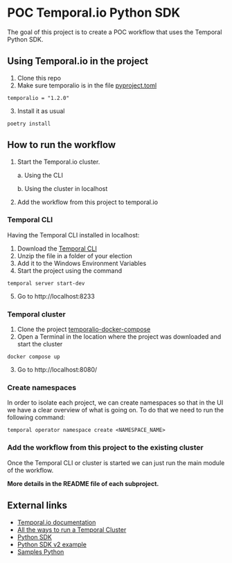 # POC Temporal.io Python SDK
The goal of this project is to create a POC workflow that uses the Temporal Python SDK.

## Using Temporal.io in the project
1. Clone this repo
2. Make sure temporalio is in the file [pyproject.toml](pyproject.toml)

```text
temporalio = "1.2.0"
```

3. Install it as usual

```shell
poetry install
```

## How to run the workflow
1. Start the Temporal.io cluster.

    a. Using the CLI

    b. Using the cluster in localhost

2. Add the workflow from this project to temporal.io

### Temporal CLI 
Having the Temporal CLI installed in localhost:
1. Download the [Temporal CLI](https://temporal.download/cli/archive/latest?platform=windows&arch=amd64)
2. Unzip the file in a folder of your election
3. Add it to the Windows Environment Variables
4. Start the project using the command

```shell
temporal server start-dev
```

5. Go to http://localhost:8233

### Temporal cluster
1. Clone the project [temporalio-docker-compose](https://github.com/temporalio/docker-compose)
2. Open a Terminal in the location where the project was downloaded and start the cluster
```shell
docker compose up
```
3. Go to http://localhost:8080/

### Create namespaces
In order to isolate each project, we can create namespaces so that in the UI we have a clear overview of what is going
on. To do that we need to run the following command:

```shell
temporal operator namespace create <NAMESPACE_NAME>
```


### Add the workflow from this project to the existing cluster
Once the Temporal CLI or cluster is started we can just run the main module of the workflow.

**More details in the README file of each subproject.**

## External links
* [Temporal.io documentation](https://docs.temporal.io/)
* [All the ways to run a Temporal Cluster](https://docs.temporal.io/kb/all-the-ways-to-run-a-cluster)
* [Python SDK](https://docs.temporal.io/dev-guide/python)
* [Python SDK v2 example](https://github.com/temporalio/proposals/blob/master/python/phase-2.md)
* [Samples Python](https://github.com/temporalio/samples-python)
